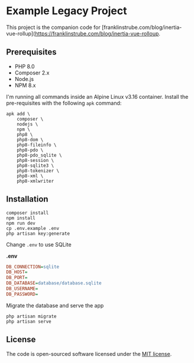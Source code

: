 # Example Legacy Project

This project is the companion code for [franklinstrube.com/blog/inertia-vue-rollup](https://franklinstrube.com/blog/inertia-vue-rolloup.

## Prerequisites

* PHP 8.0
* Composer 2.x
* Node.js
* NPM 8.x

I'm running all commands inside an Alpine Linux v3.16 container. Install the pre-requisites with the following `apk` command:

```shell
apk add \
    composer \
    nodejs \
    npm \
    php8 \
    php8-dom \
    php8-fileinfo \
    php8-pdo \
    php8-pdo_sqlite \
    php8-session \
    php8-sqlite3 \
    php8-tokenizer \
    php8-xml \
    php8-xmlwriter
```

## Installation

```shell
composer install
npm install
npm run dev
cp .env.example .env
php artisan key:generate
```

Change `.env` to use SQLite

**.env**

```ini
DB_CONNECTION=sqlite
DB_HOST=
DB_PORT=
DB_DATABASE=database/database.sqlite
DB_USERNAME=
DB_PASSWORD=
```

Migrate the database and serve the app

```
php artisan migrate
php artisan serve
```

## License

The code is open-sourced software licensed under the [MIT license](https://opensource.org/licenses/MIT).
